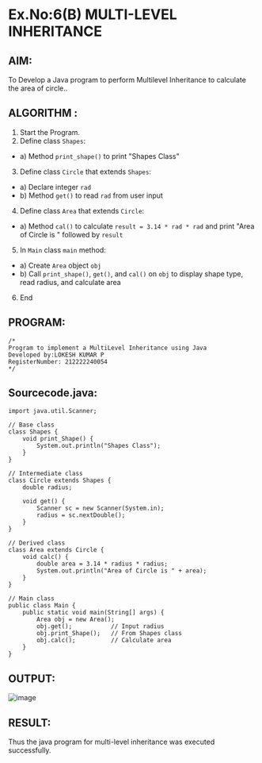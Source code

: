 # Ex.No:6(B) MULTI-LEVEL INHERITANCE

## AIM:
To Develop a Java program to perform Multilevel Inheritance to calculate the area of circle..

## ALGORITHM :
1.	Start the Program.
2.	Define class `Shapes`:
-	a) Method `print_shape()` to print "Shapes Class"
3.	Define class `Circle` that extends `Shapes`:
-	a) Declare integer `rad`
-	b) Method `get()` to read `rad` from user input
4.	Define class `Area` that extends `Circle`:
-	a) Method `cal()` to calculate `result = 3.14 * rad * rad` and print "Area of Circle is " followed by `result`
5.	In `Main` class `main` method:
-	a) Create `Area` object `obj`
-	b) Call `print_shape()`, `get()`, and `cal()` on `obj` to display shape type, read radius, and calculate area
6.	End


## PROGRAM:
 ```
/*
Program to implement a MultiLevel Inheritance using Java
Developed by:LOKESH KUMAR P
RegisterNumber: 212222240054 
*/
```

## Sourcecode.java:
```
import java.util.Scanner;

// Base class
class Shapes {
    void print_Shape() {
        System.out.println("Shapes Class");
    }
}

// Intermediate class
class Circle extends Shapes {
    double radius;

    void get() {
        Scanner sc = new Scanner(System.in);
        radius = sc.nextDouble();
    }
}

// Derived class
class Area extends Circle {
    void calc() {
        double area = 3.14 * radius * radius;
        System.out.println("Area of Circle is " + area);
    }
}

// Main class
public class Main {
    public static void main(String[] args) {
        Area obj = new Area();
        obj.get();           // Input radius
        obj.print_Shape();   // From Shapes class
        obj.calc();          // Calculate area
    }
}
```






## OUTPUT:
![image](https://github.com/user-attachments/assets/abe7e5a2-7d89-4ed9-8923-830c9e958fb3)



## RESULT:
Thus the java program for multi-level inheritance was executed successfully.





